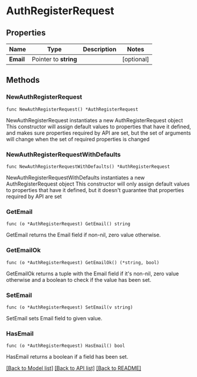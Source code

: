 # AuthRegisterRequest

## Properties

Name | Type | Description | Notes
------------ | ------------- | ------------- | -------------
**Email** | Pointer to **string** |  | [optional] 

## Methods

### NewAuthRegisterRequest

`func NewAuthRegisterRequest() *AuthRegisterRequest`

NewAuthRegisterRequest instantiates a new AuthRegisterRequest object
This constructor will assign default values to properties that have it defined,
and makes sure properties required by API are set, but the set of arguments
will change when the set of required properties is changed

### NewAuthRegisterRequestWithDefaults

`func NewAuthRegisterRequestWithDefaults() *AuthRegisterRequest`

NewAuthRegisterRequestWithDefaults instantiates a new AuthRegisterRequest object
This constructor will only assign default values to properties that have it defined,
but it doesn't guarantee that properties required by API are set

### GetEmail

`func (o *AuthRegisterRequest) GetEmail() string`

GetEmail returns the Email field if non-nil, zero value otherwise.

### GetEmailOk

`func (o *AuthRegisterRequest) GetEmailOk() (*string, bool)`

GetEmailOk returns a tuple with the Email field if it's non-nil, zero value otherwise
and a boolean to check if the value has been set.

### SetEmail

`func (o *AuthRegisterRequest) SetEmail(v string)`

SetEmail sets Email field to given value.

### HasEmail

`func (o *AuthRegisterRequest) HasEmail() bool`

HasEmail returns a boolean if a field has been set.


[[Back to Model list]](../README.md#documentation-for-models) [[Back to API list]](../README.md#documentation-for-api-endpoints) [[Back to README]](../README.md)


